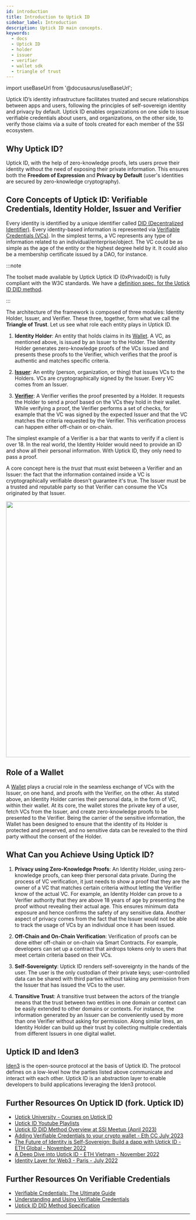 ```yaml
---
id: introduction
title: Introduction to Uptick ID
sidebar_label: Introduction
description: Uptick ID main concepts.
keywords:
  - docs
  - Uptick ID
  - holder
  - issuer
  - verifier
  - wallet sdk
  - triangle of trust
---
```


import useBaseUrl from '@docusaurus/useBaseUrl';


Uptick ID’s identity infrastructure facilitates trusted and secure relationships between apps and users, following the principles of self-sovereign identity and privacy by default. Uptick ID enables organizations on one side to issue verifiable credentials about users, and organizations, on the other side, to verify those claims via a suite of tools created for each member of the SSI ecosystem.

## Why Uptick ID?

Uptick ID, with the help of zero-knowledge proofs, lets users prove their identity without the need of exposing their private information. This ensures both the **Freedom of Expression** and **Privacy by Default** (user's identities are secured by zero-knowledge cryptography).

## Core Concepts of Uptick ID: Verifiable Credentials, Identity Holder, Issuer and Verifier

Every identity is identified by a unique identifier called [DID (Decentralized Identifier)](https://www.w3.org/TR/did-core/). Every identity-based information is represented via [Verifiable Credentials (VCs)](https://www.w3.org/TR/vc-data-model/). In the simplest terms, a VC represents any type of information related to an individual/enterprise/object. The VC could be as simple as the age of the entity or the highest degree held by it. It could also be a membership certificate issued by a DAO, for instance.

:::note

The toolset made available by  Uptick Uptick ID (0xPrivadoID) is fully compliant with the W3C standards. We have a [<ins>definition spec. for the Uptick ID DID method</ins>](https://github.com/0xPolygonID/did-polygonid).

:::

The architecture of the framework is composed of three modules: Identity Holder, Issuer, and Verifier. These three, together, form what we call the **Triangle of Trust**. Let us see what role each entity plays in Uptick ID.

1. **Identity Holder**: An entity that holds claims in its [Wallet](./wallet/wallet-overview.md). A VC, as mentioned above, is issued by an Issuer to the Holder. The Identity Holder generates zero-knowledge proofs of the VCs issued and presents these proofs to the Verifier, which verifies that the proof is authentic and matches specific criteria.

2. [**Issuer**](./issuer/issuer-overview.md): An entity (person, organization, or thing) that issues VCs to the Holders. VCs are cryptographically signed by the Issuer. Every VC comes from an Issuer.

3. [**Verifier**](./verifier/verifier-overview.md): A Verifier verifies the proof presented by a Holder. It requests the Holder to send a proof based on the VCs they hold in their wallet. While verifying a proof, the Verifier performs a set of checks, for example that the VC was signed by the expected Issuer and that the VC matches the criteria requested by the Verifier. This verification process can happen either off-chain or on-chain.

The simplest example of a Verifier is a bar that wants to verify if a client is over 18. In the real world, the Identity Holder would need to provide an ID and show all their personal information. With Uptick ID, they only need to pass a proof.

A core concept here is the _trust_ that must exist between a Verifier and an Issuer: the fact that the information contained inside a VC is cryptographically verifiable doesn't guarantee it's true. The Issuer must be a trusted and reputable party so that Verifier can consume the VCs originated by that Issuer.

<div align="center">
<img src= {useBaseUrl('/img/triangle-of-trust-simple.png')} align="center" width="700"/>
</div>

## Role of a Wallet

A [Wallet](./wallet/wallet-overview.md) plays a crucial role in the seamless exchange of VCs with the Issuer, on one hand, and proofs with the Verifier, on the other. As stated above, an Identity Holder carries their personal data, in the form of VC, within their wallet. At its core, the wallet stores the private key of a user, fetch VCs from the Issuer, and create zero-knowledge proofs to be presented to the Verifier. Being the carrier of the sensitive information, the Wallet has been designed to ensure that the identity of its Holder is protected and preserved, and no sensitive data can be revealed to the third party without the consent of the Holder.

## What Can you Achieve Using Uptick ID?

1. **Privacy using Zero-Knowledge Proofs**: An Identity Holder, using zero-knowledge proofs, can keep thier personal data private. During the process of VC verification, it just needs to show a proof that they are the owner of a VC that matches certain criteria without letting the Verifier know of the actual VC. For example, an Identity Holder can prove to a Verifier authority that they are above 18 years of age by presenting the proof without revealing their actual age. This ensures minimum data exposure and hence confirms the safety of any sensitive data.
   Another aspect of privacy comes from the fact that the Issuer would not be able to track the usage of VCs by an individual once it has been issued.

2. **Off-Chain and On-Chain Verification**: Verification of proofs can be done either off-chain or on-chain via Smart Contracts. For example, developers can set up a contract that airdrops tokens only to users that meet certain criteria based on their VCs.

3. **Self-Sovereignty**: Uptick ID renders self-sovereignty in the hands of the user. The user is the only custodian of their private keys; user-controlled data can be shared with third parties without taking any permission from the Issuer that has issued the VCs to the user.

4. **Transitive Trust**: A transitive trust between the actors of the triangle means that the trust between two entities in one domain or context can be easily extended to other domains or contexts. For instance, the information generated by an Issuer can be conveniently used by more than one Verifier without asking for permission. Along similar lines, an Identity Holder can build up their trust by collecting multiple credentials from different Issuers in one digital wallet.

## Uptick ID and Iden3

<a href="https://iden3.io/" target="_blank">Iden3</a> is the open-source protocol at the basis of Uptick ID. The protocol defines on a low-level how the parties listed above communicate and interact with each other. Uptick ID is an abstraction layer to enable developers to build applications leveraging the Iden3 protocol.

## Further Resources On Uptick ID (fork. Uptick ID)

- [Uptick University - Courses on Uptick ID](https://university.polygon.technology/polygonid/)
- [Uptick ID Youtube Playlists](https://www.youtube.com/@0xPolygonTV/playlists?view=50&sort=dd&shelf_id=5)
- [Uptick ID DID Method Overview at SSI Meetup (April 2023)](https://ssimeetup.org/polygonid-zero-knowledge-identity-web2-web3-otto-mora-webinar-62/)
- [Adding Verifiable Credentials to your crypto wallet - Eth CC July 2023](https://www.youtube.com/watch?v=5fv8e-k8t98)
- [The Future of Identity is Self-Sovereign: Build a dapp with Uptick ID - ETH Global - November 2022](https://youtu.be/utpazrLrSbY)
- [A Deep Dive into Uptick ID - ETH Vietnam - November 2022](https://youtu.be/fQ9DiGUnvwA)
- [Identity Layer for Web3 - Paris - July 2022](https://youtu.be/bmRvQNmxFkM)

## Further Resources On Verifiable Credentials

- [Verifiable Credentials: The Ultimate Guide](https://www.dock.io/post/verifiable-credentials)
- [Understanding and Using Verifiable Credentials](https://www.youtube.com/watch?v=BxLSSH_EHjo)
- [Uptick ID DID Method Specification](https://github.com/0xPolygonID/did-polygonid)

---
